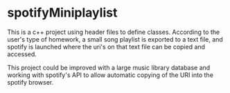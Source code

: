 # spotifyMiniplaylist


This is a c++ project using header files to define classes. According to the user's type of homework, a small song playlist is exported to a text file, and spotify is launched where the uri's on that text file can be copied and accessed.

This project could be improved with a large music library database and working with spotify's API to allow automatic copying of the URI into the spotify browser.
